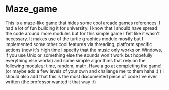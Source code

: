 # Maze_game
This is a maze-like game that hides some cool arcade games references. I had a lot of fun building it for university.
I know that I should have spread the code around more modules but for this simple game I felt like it wasn't necessary.
It makes use of the turtle graphics module mostly but I implemented some other cool features via threading, platform specific actions
(now it's high time I specify that the music only works on Windows, if you use Unix or something else the sounds won't work but hopefully 
everything else works) and some simple algorithms that rely on the following modules: time, random, math.
Have a go at completing the game! (or maybe add a few levels of your own and challange me to them haha :) )
I should also add that this is the most documented piece of code I've ever written (the professor wanted it that way :/)
